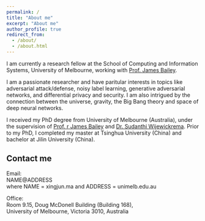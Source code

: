 ```yaml
---
permalink: /
title: "About me"
excerpt: "About me"
author_profile: true
redirect_from: 
  - /about/
  - /about.html
---
```

I am currently a research fellow at the School of Computing and Information Systems, University of Melbourne, working with [Prof. James Bailey](http://people.eng.unimelb.edu.au/baileyj/).

I am a passionate researcher and have paritular interests in topics like adversarial attack/defense, noisy label learning, generative adversarial networks, and differential privacy and security. I am also intrigued by the connection between the universe, gravity, the Big Bang theory and space of deep neural networks.

I received my PhD degree from University of Melbourne (Australia), under the supervision of [Prof. r James Bailey](http://people.eng.unimelb.edu.au/baileyj/) and [Dr. Sudanthi Wijewickrema](http://findanexpert.unimelb.edu.au/display/person543793). Prior to my PhD, I completed my master at Tsinghua University (China) and bachelor at Jilin University (China).

Contact me
------
Email:<br/>
 NAME@ADDRESS<br/>
 where NAME = xingjun.ma and ADDRESS = unimelb.edu.au<br/>

Office:<br/>
Room 9.15, Doug McDonell Building (Building 168),<br/>
University of Melbourne, Victoria 3010, Australia<br/>
